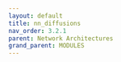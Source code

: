 ```yaml
---
layout: default
title: nn_diffusions
nav_order: 3.2.1
parent: Network Architectures
grand_parent: MODULES
---
```



